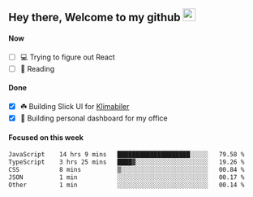 ## Hey there, Welcome to my github <img src="https://media.giphy.com/media/hvRJCLFzcasrR4ia7z/giphy.gif" width="25px">

#### Now
- [ ] 💻 Trying to figure out React
- [ ] 📕 Reading

#### Done
- [x] ☘️ Building Slick UI for [Klimabiler](https://klimabiler.dk)
- [x] 🚀 Building personal dashboard for my office
 
 #### Focused on this week
<!--START_SECTION:waka-->

```txt
JavaScript    14 hrs 9 mins   ████████████████████░░░░░   79.58 %
TypeScript    3 hrs 25 mins   ████▓░░░░░░░░░░░░░░░░░░░░   19.26 %
CSS           8 mins          ▒░░░░░░░░░░░░░░░░░░░░░░░░   00.84 %
JSON          1 min           ░░░░░░░░░░░░░░░░░░░░░░░░░   00.17 %
Other         1 min           ░░░░░░░░░░░░░░░░░░░░░░░░░   00.14 %
```

<!--END_SECTION:waka-->

